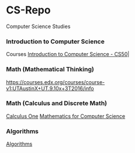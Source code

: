 # CS-Repo
Computer Science Studies

### Introduction to Computer Science

Courses 
[Introduction to Computer Science - CS50](https://www.edx.org/course/introduction-computer-science-harvardx-cs50x#!)|


### Math (Mathematical Thinking)
https://courses.edx.org/courses/course-v1:UTAustinX+UT.9.10x+3T2016/info


### Math (Calculus and Discrete Math)
[Calculus One](https://pt.khanacademy.org/math/differential-calculus)
[Mathematics for Computer Science](https://ocw.mit.edu/courses/electrical-engineering-and-computer-science/6-042j-mathematics-for-computer-science-spring-2015/index.htm)

### Algorithms
[Algorithms](https://pt.khanacademy.org/computing/computer-science/algorithms)
